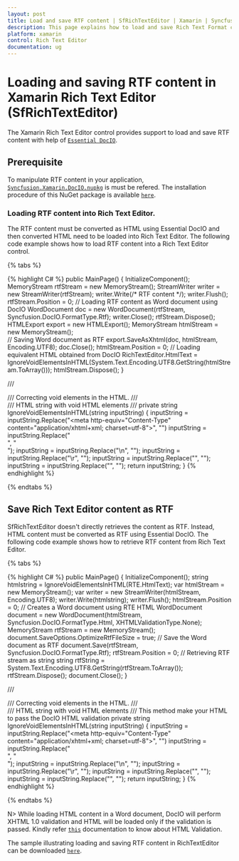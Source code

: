 ```yaml
---
layout: post
title: Load and save RTF content | SfRichTextEditor | Xamarin | Syncfusion
description: This page explains how to load and save Rich Text Format content in the Syncfusion Rich Text Editor for Xamarin.Forms platform.
platform: xamarin
control: Rich Text Editor
documentation: ug
---
```


# Loading and saving RTF content in Xamarin Rich Text Editor (SfRichTextEditor)

The Xamarin Rich Text Editor control provides support to load and save RTF content with help of [`Essential DocIO`](https://help.syncfusion.com/file-formats/docio/overview).

## Prerequisite

To manipulate RTF content in your application, [`Syncfusion.Xamarin.DocIO.nupkg`](https://www.nuget.org/packages/Syncfusion.Xamarin.DocIO/) is must be refered. The installation procedure of this NuGet package is available [`here`](https://help.syncfusion.com/file-formats/docio/nuget-packages-required#installing-syncfusion-docio-through-nuget-packages).

### Loading RTF content into Rich Text Editor.

The RTF content must be converted as HTML using Essential DocIO and then converted HTML need to be loaded into Rich Text Editor. The following code example shows how to load RTF content into a Rich Text Editor control.

{% tabs %} 

{% highlight C# %} 
public MainPage()
{
    InitializeComponent();
	MemoryStream rtfStream = new MemoryStream();
    StreamWriter writer = new StreamWriter(rtfStream);
    writer.Write(/* RTF content */);
    writer.Flush();           
    rtfStream.Position = 0;
	// Loading RTF content as Word document using DocIO
    WordDocument doc = new WordDocument(rtfStream, Syncfusion.DocIO.FormatType.Rtf);
    writer.Close();
    rtfStream.Dispose();
    HTMLExport export = new HTMLExport();
    MemoryStream htmlStream = new MemoryStream();      
	// Saving Word document as RTF
    export.SaveAsXhtml(doc, htmlStream, Encoding.UTF8);
    doc.Close();
    htmlStream.Position = 0;
	// Loading equivalent HTML obtained from DocIO
    RichTextEditor.HtmlText = IgnoreVoidElementsInHTML(System.Text.Encoding.UTF8.GetString(htmlStream.ToArray()));
	htmlStream.Dispose();
}

/// <summary>
/// Correcting void elements in the HTML. 
/// </summary>
/// <param name="inputString">HTML string with void HTML elements</param>
/// <returns></returns>
private string IgnoreVoidElementsInHTML(string inputString)
{
    inputString = inputString.Replace("<meta http-equiv=\"Content-Type\" content=\"application/xhtml+xml; charset=utf-8\">", "")
    inputString = inputString.Replace("<br>", "<br/>");
    inputString = inputString.Replace("\n", "");
    inputString = inputString.Replace("\r", "");
    inputString = inputString.Replace("<title></title>", "");
    inputString = inputString.Replace("﻿<?xml version=\"1.0\" encoding=\"utf-8\"?><!DOCTYPE html PUBLIC" +
        " \"-//W3C//DTD XHTML 1.1//EN\" \"http://www.w3.org/TR/xhtml11/DTD/xhtml11.dtd\">", "");
    return inputString;
}
{% endhighlight %}

{% endtabs %}

## Save Rich Text Editor content as RTF

SfRichTextEditor doesn't directly retrieves the content as RTF. Instead, HTML content must be converted as RTF using Essential DocIO. The following code example shows how to retrieve RTF content from Rich Text Editor.

{% tabs %} 

{% highlight C# %} 
public MainPage()
{
    InitializeComponent();
	string htmlstring = IgnoreVoidElementsInHTML(RTE.HtmlText);
    var htmlStream = new MemoryStream();
    var writer = new StreamWriter(htmlStream, Encoding.UTF8);
    writer.Write(htmlstring);
    writer.Flush();
    htmlStream.Position = 0;
	// Creates a Word document using RTE HTML
    WordDocument document = new WordDocument(htmlStream, Syncfusion.DocIO.FormatType.Html, XHTMLValidationType.None);
    MemoryStream rtfStream = new MemoryStream();
    document.SaveOptions.OptimizeRtfFileSize = true;
	// Save the Word document as RTF
    document.Save(rtfStream, Syncfusion.DocIO.FormatType.Rtf);
    rtfStream.Position = 0;
	// Retrieving RTF stream as string
    string rtfString = System.Text.Encoding.UTF8.GetString(rtfStream.ToArray());
    rtfStream.Dispose();
    document.Close();
}

/// <summary>
/// Correcting void elements in the HTML. 
/// </summary>
/// <param name="inputString">HTML string with void HTML elements</param>
/// <returns>This method make your HTML to pass the DocIO HTML validation</returns>
private string IgnoreVoidElementsInHTML(string inputString)
{
    inputString = inputString.Replace("<meta http-equiv=\"Content-Type\" content=\"application/xhtml+xml; charset=utf-8\">", "")
    inputString = inputString.Replace("<br>", "<br/>");
    inputString = inputString.Replace("\n", "");
    inputString = inputString.Replace("\r", "");
    inputString = inputString.Replace("<title></title>", "");
    inputString = inputString.Replace("﻿<?xml version=\"1.0\" encoding=\"utf-8\"?><!DOCTYPE html PUBLIC" +
        " \"-//W3C//DTD XHTML 1.1//EN\" \"http://www.w3.org/TR/xhtml11/DTD/xhtml11.dtd\">", "");
    return inputString;
}
{% endhighlight %}

{% endtabs %}

N> While loading HTML content in a Word document, DocIO will perform XHTML 1.0 validation and HTML will be loaded only if the validation is passed. Kindly refer [`this`](https://help.syncfusion.com/file-formats/docio/html) documentation to know about HTML Validation.

The sample illustrating loading and saving RTF content in RichTextEditor can be downloaded [`here`](https://www.syncfusion.com/downloads/support/directtrac/general/ze/RTFManipulation-20682191.zip).
